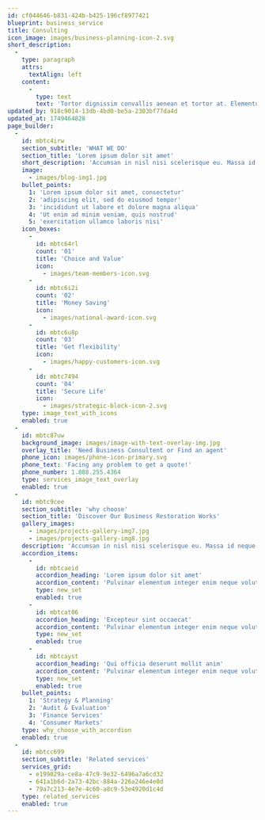 ```yaml
---
id: cf044646-b831-424b-b425-196cf8977421
blueprint: business_service
title: Consulting
icon_image: images/business-planning-icon-2.svg
short_description:
  -
    type: paragraph
    attrs:
      textAlign: left
    content:
      -
        type: text
        text: 'Tortor dignissim convallis aenean et tortor at. Elementum nisi quis eleifend quam adipiscing vitae.'
updated_by: 918c9014-13db-4bd0-be5a-2303bf77da4d
updated_at: 1749464828
page_builder:
  -
    id: mbtc4irw
    section_subtitle: 'WHAT WE DO'
    section_title: 'Lorem ipsum dolor sit amet'
    short_description: 'Accumsan in nisl nisi scelerisque eu. Massa id neque aliquam vestibulum morbi blandit cursus. Molestie ac feugiat sed lectus vestibulum mattis ullamcorper velit. Lacus suspendisse faucibus interdum posuere lorem ipsum dolor.'
    image:
      - images/blog-img1.jpg
    bullet_points:
      1: 'Lorem ipsum dolor sit amet, consectetur'
      2: 'adipiscing elit, sed do eiusmod tempor'
      3: 'incididunt ut labore et dolore magna aliqua'
      4: 'Ut enim ad minim veniam, quis nostrud'
      5: 'exercitation ullamco laboris nisi'
    icon_boxes:
      -
        id: mbtc64rl
        count: '01'
        title: 'Choice and Value'
        icon:
          - images/team-members-icon.svg
      -
        id: mbtc6i2i
        count: '02'
        title: 'Money Saving'
        icon:
          - images/national-award-icon.svg
      -
        id: mbtc6u8p
        count: '03'
        title: 'Get flexibility'
        icon:
          - images/happy-customers-icon.svg
      -
        id: mbtc7494
        count: '04'
        title: 'Secure Life'
        icon:
          - images/strategic-block-icon-2.svg
    type: image_text_with_icons
    enabled: true
  -
    id: mbtc87uw
    background_image: images/image-with-text-overlay-img.jpg
    overlay_title: 'Need Business Consultent or Find an agent'
    phone_icon: images/phone-icon-primary.svg
    phone_text: 'Facing any problem to get a quote!'
    phone_number: 1.888.255.4364
    type: services_image_text_overlay
    enabled: true
  -
    id: mbtc9cee
    section_subtitle: 'why choose'
    section_title: 'Discover Our Business Restoration Works'
    gallery_images:
      - images/projects-gallery-img7.jpg
      - images/projects-gallery-img8.jpg
    description: 'Accumsan in nisl nisi scelerisque eu. Massa id neque aliquam vestibulum morbi blandit cursus. Molestie ac feugiat sed lectus vestibulum mattis ullamcorper velit. Lacus suspendisse faucibus interdum posuere lorem ipsum dolor.'
    accordion_items:
      -
        id: mbtcaeid
        accordion_heading: 'Lorem ipsum dolor sit amet'
        accordion_content: 'Pulvinar elementum integer enim neque volutpat ac tincidunt. Neque ornare aenean euismod elementum nisi. Pharetra convallis posuere morbi leo rna molestie.'
        type: new_set
        enabled: true
      -
        id: mbtcat06
        accordion_heading: 'Excepteur sint occaecat'
        accordion_content: 'Pulvinar elementum integer enim neque volutpat ac tincidunt. Neque ornare aenean euismod elementum nisi. Pharetra convallis posuere morbi leo rna molestie.'
        type: new_set
        enabled: true
      -
        id: mbtcayst
        accordion_heading: 'Qui officia deserunt mollit anim'
        accordion_content: 'Pulvinar elementum integer enim neque volutpat ac tincidunt. Neque ornare aenean euismod elementum nisi. Pharetra convallis posuere morbi leo rna molestie.'
        type: new_set
        enabled: true
    bullet_points:
      1: 'Strategy & Planning'
      2: 'Audit & Evaluation'
      3: 'Finance Services'
      4: 'Consumer Markets'
    type: why_choose_with_accordion
    enabled: true
  -
    id: mbtcc699
    section_subtitle: 'Related services'
    services_grid:
      - e199029a-ce8a-47c9-9e32-6496a7a6cd32
      - 641a1b6d-2a73-42bc-884a-226a246e4e0d
      - 79a7c213-4e7e-4c60-a8c9-53e4920d1c4d
    type: related_services
    enabled: true
---
```

